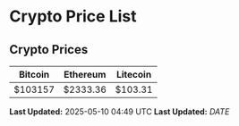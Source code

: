 # Crypto Price List

## Crypto Prices
| Bitcoin | Ethereum | Litecoin |
| ------- | -------- | -------- |
| $103157 | $2333.36 | $103.31 |
**Last Updated:** 2025-05-10 04:49 UTC
**Last Updated:** $DATE$
